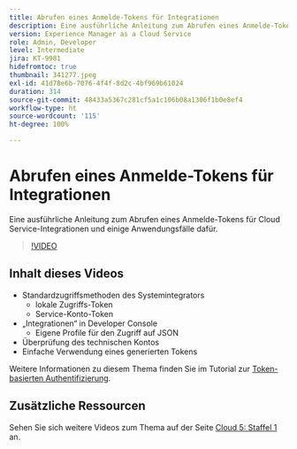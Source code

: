 ```yaml
---
title: Abrufen eines Anmelde-Tokens für Integrationen
description: Eine ausführliche Anleitung zum Abrufen eines Anmelde-Tokens für Cloud Service-Integrationen und einige Anwendungsfälle dafür.
version: Experience Manager as a Cloud Service
role: Admin, Developer
level: Intermediate
jira: KT-9981
hidefromtoc: true
thumbnail: 341277.jpeg
exl-id: 41d78e6b-7076-4f4f-8d2c-4bf969b61024
duration: 314
source-git-commit: 48433a5367c281cf5a1c106b08a1306f1b0e8ef4
workflow-type: ht
source-wordcount: '115'
ht-degree: 100%

---
```


# Abrufen eines Anmelde-Tokens für Integrationen

Eine ausführliche Anleitung zum Abrufen eines Anmelde-Tokens für Cloud Service-Integrationen und einige Anwendungsfälle dafür.

>[!VIDEO](https://video.tv.adobe.com/v/341277?quality=12&learn=on)

## Inhalt dieses Videos

+ Standardzugriffsmethoden des Systemintegrators
   + lokale Zugriffs-Token
   + Service-Konto-Token
+ „Integrationen“ in Developer Console
   + Eigene Profile für den Zugriff auf JSON
+ Überprüfung des technischen Kontos
+ Einfache Verwendung eines generierten Tokens

Weitere Informationen zu diesem Thema finden Sie im Tutorial zur [Token-basierten Authentifizierung](/help/headless-tutorial/authentication/overview.md).

## Zusätzliche Ressourcen

Sehen Sie sich weitere Videos zum Thema auf der Seite [Cloud 5: Staffel 1](cloud5-season-1.md) an.
